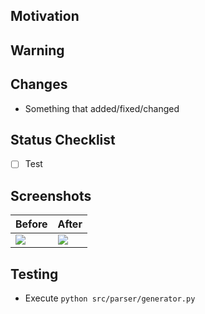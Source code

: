 ## Motivation

<!-- In the motivation section, you need to explain around what has behind these changes, like a purpose of changes and what benefits do we get -->

## Warning

<!-- if is necessary do an configuration before execute -->

## Changes

<!-- In the changelog section, you can add the changes in an objective way -->

- Something that added/fixed/changed

## Status Checklist

<!-- In the status section, you can mark what you have already done -->

- [ ] Test

## Screenshots

<!-- If you are adding a layout change, you can show the images below -->

|Before|After|
|---|---|
|<img src="https://via.placeholder.com/100x80.png" />|<img src="https://via.placeholder.com/100x80.png" />|

## Testing

<!-- How do we test the implementation? -->

- Execute ```python src/parser/generator.py```
